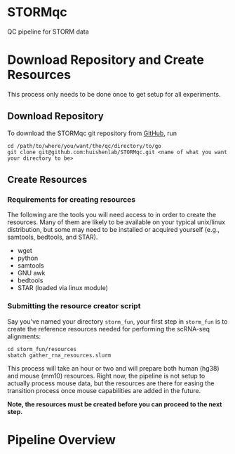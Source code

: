 # STORMqc
QC pipeline for STORM data

# Download Repository and Create Resources

This process only needs to be done once to get setup for all experiments.

## Download Repository

To download the STORMqc git repository from [GitHub](https://github.com/huishenlab/STORMqc), run
```
cd /path/to/where/you/want/the/qc/directory/to/go
git clone git@github.com:huishenlab/STORMqc.git <name of what you want your directory to be>
```

## Create Resources

### Requirements for creating resources

The following are the tools you will need access to in order to create the resources. Many of them are likely to be
available on your typical unix/linux distribution, but some may need to be installed or acquired yourself (e.g.,
samtools, bedtools, and STAR).

  - wget
  - python
  - samtools
  - GNU awk
  - bedtools
  - STAR (loaded via linux module)

### Submitting the resource creator script

Say you've named your directory `storm_fun`, your first step in `storm_fun` is to create the reference resources needed
for performing the scRNA-seq alignments:
```
cd storm_fun/resources
sbatch gather_rna_resources.slurm
```
This process will take an hour or two and will prepare both human (hg38) and mouse (mm10) resources. Right now, the
pipeline is not setup to actually process mouse data, but the resources are there for easing the transition process once
mouse capabilities are added in the future.

**Note, the resources must be created before you can proceed to the next step.**

# Pipeline Overview

